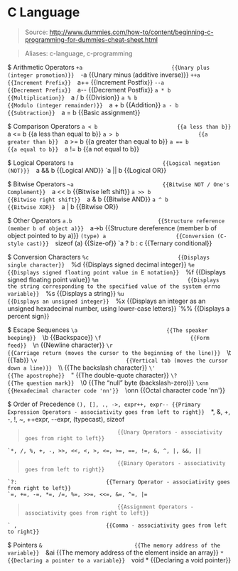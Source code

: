 # C Language

> Source: http://www.dummies.com/how-to/content/beginning-c-programming-for-dummies-cheat-sheet.html

> Aliases: c-language, c-programming

$ Arithmetic Operators
    `+a                            {{Unary plus (integer promotion)}} 
    `-a                            {{Unary minus (additive inverse)}} 
    `++a                           {{Increment Prefix}} 
    `a++                           {{Increment Postfix}} 
    `--a                           {{Decrement Prefix}} 
    `a--                           {{Decrement Postfix}} 
    `a * b                         {{Multiplication}} 
    `a / b                         {{Division}} 
    `a % b                         {{Modulo (integer remainder)}} 
    `a + b                         {{Addition}} 
    `a - b                         {{Subtraction}} 
    `a = b                         {{Basic assignment}} 

$ Comparison Operators
    `a < b                         {{a less than b}} 
    `a <= b                        {{a less than equal to b}} 
    `a > b                         {{a greater than b}} 
    `a >= b                        {{a greater than equal to b}} 
    `a == b                        {{a equal to b}} 
    `a != b                        {{a not equal to b}} 

$ Logical Operators
    `!a                            {{Logical negation (NOT)}} 
    `a && b                        {{Logical AND}} 
    `a || b                        {{Logical OR}} 

$ Bitwise Operators
    `~a                            {{Bitwise NOT / One's Complement}} 
    `a << b                        {{Bitwise left shift}} 
    `a >> b                        {{Bitwise right shift}} 
    `a & b                         {{Bitwise AND}} 
    `a ^ b                         {{Bitwise XOR}} 
    `a | b                         {{Bitwise OR}} 

$ Other Operators
    `a.b                           {{Structure reference (member b of object a)}} 
    `a->b                          {{Structure dereference (member b of object pointed to by a)}} 
    `(type) a                      {{Conversion (C-style cast)}} 
    `sizeof (a)                    {{Size-of}} 
    `a ? b : c                     {{Ternary conditional}} 

$ Conversion Characters
    `%c                            {{Displays single character}} 
    `%d                            {{Displays signed decimal integer}} 
    `%e                            {{Displays signed floating point value in E notation}} 
    `%f                            {{Displays signed floating point value}} 
    `%m                            {{Displays the string corresponding to the specified value of the system errno variable}} 
    `%s                            {{Displays a string}} 
    `%u                            {{Displays an unsigned integer}} 
    `%x                            {{Displays an integer as an unsigned hexadecimal number, using lower-case letters}} 
    `%%                            {{Displays a percent sign}} 

$ Escape Sequences
    `\a                            {{The speaker beeping}} 
    `\b                            {{Backspace}} 
    `\f                            {{Form feed}} 
    `\n                            {{Newline character}} 
    `\r                            {{Carriage return (moves the cursor to the beginning of the line)}} 
    `\t                            {{Tab}} 
    `\v                            {{Vertical tab (moves the cursor down a line)}} 
    `\\\                           {{The backslash character}} 
    `\'                            {{The apostrophe}} 
    `\"                            {{The double-quote character}} 
    `\?                            {{The question mark}} 
    `\0                            {{The “null” byte (backslash-zero)}} 
    `\xnn                          {{Hexadecimal character code 'nn'}} 
    `\onn                          {{Octal character code 'nn'}} 

$ Order of Precedence
    `(), [], ., ->, expr++, expr-- {{Primary Expression Operators - associativity goes from left to right}} 
    `*, &, +, -, !, ~, ++expr, --expr, (typecast), sizeof
>                                  {{Unary Operators - associativity goes from right to left}} 
    `*, /, %, +, -, >>, <<, <, >, <=, >=, ==, !=, &, ^, |, &&, ||
>                                  {{Binary Operators - associativity goes from left to right}} 
    `?:                            {{Ternary Operator - associativity goes from right to left}} 
    `=, +=, -=, *=, /=, %=, >>=, <<=, &=, ^=, |=
>                                  {{Assignment Operators - associativity goes from right to left}} 
    ` ,                            {{Comma - associativity goes from left to right}} 

$ Pointers
    `&                             {{The memory address of the variable}} 
    `&ai                           {{The memory address of the element inside an array}} 
    `*                             {{Declaring a pointer to a variable}} 
    `void *                        {{Declaring a void pointer}} 


